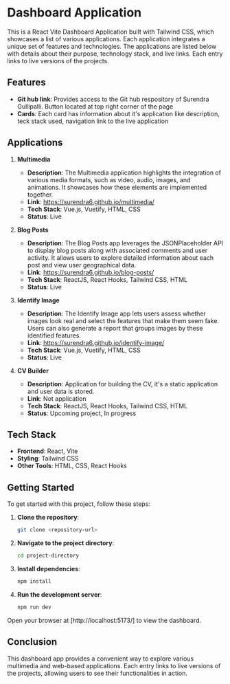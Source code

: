 # Dashboard Application

This is a React Vite Dashboard Application built with Tailwind CSS, which showcases a list of various applications. Each application integrates a unique set of features and technologies. The applications are listed below with details about their purpose, technology stack, and live links. Each entry links to live versions of the projects.

## Features

- **Git hub link**: Provides access to the Git hub respository of Surendra Gullipalli. Button located at top right corner of the page
- **Cards**: Each card has information about it's application like description, teck stack used, navigation link to the live application

## Applications

1. **Multimedia**
    - **Description**: The Multimedia application highlights the integration of various media formats, such as video, audio, images, and animations. It showcases how these elements are implemented together.
    - **Link**: https://surendra6.github.io/multimedia/
    - **Tech Stack**: Vue.js, Vuetify, HTML, CSS
    - **Status**: Live

2. **Blog Posts**
    - **Description**: The Blog Posts app leverages the JSONPlaceholder API to display blog posts along with associated comments and user activity. It allows users to explore detailed information about each post and view user geographical data.
    - **Link**: https://surendra6.github.io/blog-posts/
    - **Tech Stack**: ReactJS, React Hooks, Tailwind CSS, HTML
    - **Status**: Live

3. **Identify Image**
    - **Description**: The Identify Image app lets users assess whether images look real and select the features that make them seem fake. Users can also generate a report that groups images by these identified features.
    - **Link**: https://surendra6.github.io/identify-image/
    - **Tech Stack**: Vue.js, Vuetify, HTML, CSS
    - **Status**: Live

4. **CV Builder**
    - **Description**: Application for building the CV, it's a static application and user data is stored.
    - **Link**: Not application
    - **Tech Stack**: ReactJS, React Hooks, Tailwind CSS, HTML
    - **Status**: Upcoming project, In progress

## Tech Stack

- **Frontend**: React, Vite
- **Styling**: Tailwind CSS
- **Other Tools**: HTML, CSS, React Hooks

## Getting Started

To get started with this project, follow these steps:

1. **Clone the repository**:
    ```bash
    git clone <repository-url>
    ```

2. **Navigate to the project directory**:
    ```bash
    cd project-directory
    ```

3. **Install dependencies**:
    ```bash
    npm install
    ```

4. **Run the development server**:
    ```bash
    npm run dev
    ```

Open your browser at [http://localhost:5173/] to view the dashboard.

## Conclusion

This dashboard app provides a convenient way to explore various multimedia and web-based applications. Each entry links to live versions of the projects, allowing users to see their functionalities in action.